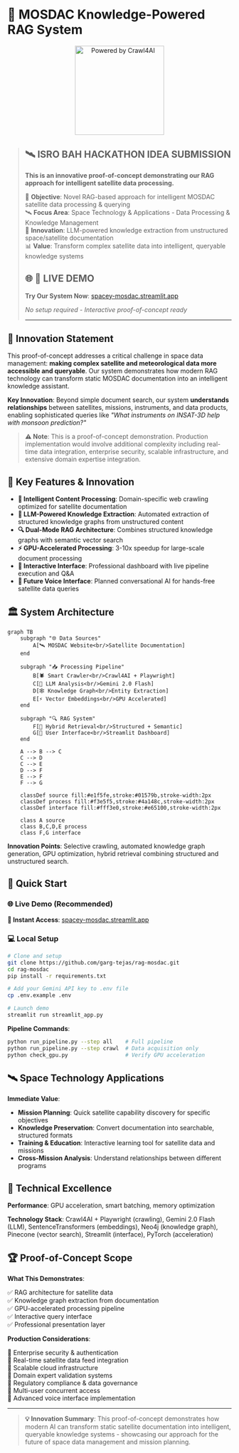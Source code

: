 # 🚀 MOSDAC Knowledge-Powered RAG System

<!-- Crawl4AI Attribution Badge -->
<div align="center">
  <a href="https://github.com/unclecode/crawl4ai">
    <img src="https://raw.githubusercontent.com/unclecode/crawl4ai/main/docs/assets/powered-by-dark.svg" alt="Powered by Crawl4AI" width="200"/>
  </a>
</div>

> ## 🛰️ **ISRO BAH HACKATHON IDEA SUBMISSION**
>
> **This is an innovative proof-of-concept demonstrating our RAG approach for intelligent satellite data processing.**
>
> 🎯 **Objective**: Novel RAG-based approach for intelligent MOSDAC satellite data processing & querying  
> 🛰️ **Focus Area**: Space Technology & Applications - Data Processing & Knowledge Management  
> 🧪 **Innovation**: LLM-powered knowledge extraction from unstructured space/satellite documentation  
> 📊 **Value**: Transform complex satellite data into intelligent, queryable knowledge systems
>
> ## 🌐 **🚀 LIVE DEMO**
>
> **Try Our System Now**: [spacey-mosdac.streamlit.app](https://spacey-mosdac.streamlit.app/)
>
> _No setup required - Interactive proof-of-concept ready_
>
> ---

## 🌟 **Innovation Statement**

This proof-of-concept addresses a critical challenge in space data management: **making complex satellite and meteorological data more accessible and queryable**. Our system demonstrates how modern RAG technology can transform static MOSDAC documentation into an intelligent knowledge assistant.

**Key Innovation**: Beyond simple document search, our system **understands relationships** between satellites, missions, instruments, and data products, enabling sophisticated queries like _"What instruments on INSAT-3D help with monsoon prediction?"_

> **⚠️ Note**: This is a proof-of-concept demonstration. Production implementation would involve additional complexity including real-time data integration, enterprise security, scalable infrastructure, and extensive domain expertise integration.

## 🌟 **Key Features & Innovation**

- **🎯 Intelligent Content Processing**: Domain-specific web crawling optimized for satellite documentation
- **🧠 LLM-Powered Knowledge Extraction**: Automated extraction of structured knowledge graphs from unstructured content
- **🔍 Dual-Mode RAG Architecture**: Combines structured knowledge graphs with semantic vector search
- **⚡ GPU-Accelerated Processing**: 3-10x speedup for large-scale document processing
- **🎨 Interactive Interface**: Professional dashboard with live pipeline execution and Q&A
- **🎤 Future Voice Interface**: Planned conversational AI for hands-free satellite data queries

## 🏛️ **System Architecture**

```mermaid
graph TB
    subgraph "🌐 Data Sources"
        A[🛰️ MOSDAC Website<br/>Satellite Documentation]
    end

    subgraph "📥 Processing Pipeline"
        B[🕷️ Smart Crawler<br/>Crawl4AI + Playwright]
        C[🤖 LLM Analysis<br/>Gemini 2.0 Flash]
        D[🕸️ Knowledge Graph<br/>Entity Extraction]
        E[⚡ Vector Embeddings<br/>GPU Accelerated]
    end

    subgraph "🔍 RAG System"
        F[🤝 Hybrid Retrieval<br/>Structured + Semantic]
        G[🎨 User Interface<br/>Streamlit Dashboard]
    end

    A --> B --> C
    C --> D
    C --> E
    D --> F
    E --> F
    F --> G

    classDef source fill:#e1f5fe,stroke:#01579b,stroke-width:2px
    classDef process fill:#f3e5f5,stroke:#4a148c,stroke-width:2px
    classDef interface fill:#fff3e0,stroke:#e65100,stroke-width:2px

    class A source
    class B,C,D,E process
    class F,G interface
```

**Innovation Points**: Selective crawling, automated knowledge graph generation, GPU optimization, hybrid retrieval combining structured and unstructured search.

## 🚀 **Quick Start**

### 🌐 **Live Demo (Recommended)**

**🚀 Instant Access**: [spacey-mosdac.streamlit.app](https://spacey-mosdac.streamlit.app/)

### 💻 **Local Setup**

```bash
# Clone and setup
git clone https://github.com/garg-tejas/rag-mosdac.git
cd rag-mosdac
pip install -r requirements.txt

# Add your Gemini API key to .env file
cp .env.example .env

# Launch demo
streamlit run streamlit_app.py
```

**Pipeline Commands**:

```bash
python run_pipeline.py --step all    # Full pipeline
python run_pipeline.py --step crawl  # Data acquisition only
python check_gpu.py                  # Verify GPU acceleration
```

## 🛰️ **Space Technology Applications**

**Immediate Value**:

- **Mission Planning**: Quick satellite capability discovery for specific objectives
- **Knowledge Preservation**: Convert documentation into searchable, structured formats
- **Training & Education**: Interactive learning tool for satellite data and missions
- **Cross-Mission Analysis**: Understand relationships between different programs

## 🎯 **Technical Excellence**

**Performance**: GPU acceleration, smart batching, memory optimization

**Technology Stack**: Crawl4AI + Playwright (crawling), Gemini 2.0 Flash (LLM), SentenceTransformers (embeddings), Neo4j (knowledge graph), Pinecone (vector search), Streamlit (interface), PyTorch (acceleration)

## 🏆 **Proof-of-Concept Scope**

**What This Demonstrates**:

✅ RAG architecture for satellite data  
✅ Knowledge graph extraction from documentation  
✅ GPU-accelerated processing pipeline  
✅ Interactive query interface  
✅ Professional presentation layer

**Production Considerations**:

🔧 Enterprise security & authentication  
🔧 Real-time satellite data feed integration  
🔧 Scalable cloud infrastructure  
🔧 Domain expert validation systems  
🔧 Regulatory compliance & data governance  
🔧 Multi-user concurrent access  
🔧 Advanced voice interface implementation

---

> **💡 Innovation Summary**: This proof-of-concept demonstrates how modern AI can transform static satellite documentation into intelligent, queryable knowledge systems - showcasing our approach for the future of space data management and mission planning.
